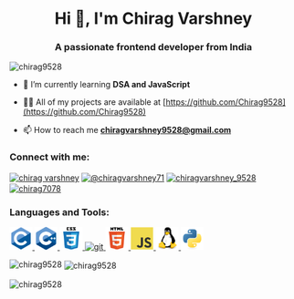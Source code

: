 <h1 align="center">Hi 👋, I'm Chirag Varshney</h1>
<h3 align="center">A passionate frontend developer from India</h3>

<p align="left"> <img src="https://komarev.com/ghpvc/?username=chirag9528&label=Profile%20views&color=0e75b6&style=flat" alt="chirag9528" /> </p>

- 🌱 I’m currently learning **DSA and JavaScript**

- 👨‍💻 All of my projects are available at [https://github.com/Chirag9528](https://github.com/Chirag9528)

- 📫 How to reach me **chiragvarshney9528@gmail.com**

<h3 align="left">Connect with me:</h3>
<p align="left">
<a href="https://linkedin.com/in/chirag-varshney-039964225/" target="blank"><img align="center" src="https://raw.githubusercontent.com/rahuldkjain/github-profile-readme-generator/master/src/images/icons/Social/linked-in-alt.svg" alt="chirag varshney" height="30" width="40" /></a>
<a href="https://www.hackerrank.com/chiragvarshney71" target="blank"><img align="center" src="https://raw.githubusercontent.com/rahuldkjain/github-profile-readme-generator/master/src/images/icons/Social/hackerrank.svg" alt="@chiragvarshney71" height="30" width="40" /></a>
<a href="https://codeforces.com/profile/chiragvarshney_9528" target="blank"><img align="center" src="https://raw.githubusercontent.com/rahuldkjain/github-profile-readme-generator/master/src/images/icons/Social/codeforces.svg" alt="chiragvarshney_9528" height="30" width="40" /></a>
<a href="https://www.leetcode.com/chirag7078" target="blank"><img align="center" src="https://raw.githubusercontent.com/rahuldkjain/github-profile-readme-generator/master/src/images/icons/Social/leet-code.svg" alt="chirag7078" height="30" width="40" /></a>
</p>

<h3 align="left">Languages and Tools:</h3>
<p align="left"> <a href="https://www.cprogramming.com/" target="_blank" rel="noreferrer"> <img src="https://raw.githubusercontent.com/devicons/devicon/master/icons/c/c-original.svg" alt="c" width="40" height="40"/> </a> <a href="https://www.w3schools.com/cpp/" target="_blank" rel="noreferrer"> <img src="https://raw.githubusercontent.com/devicons/devicon/master/icons/cplusplus/cplusplus-original.svg" alt="cplusplus" width="40" height="40"/> </a> <a href="https://www.w3schools.com/css/" target="_blank" rel="noreferrer"> <img src="https://raw.githubusercontent.com/devicons/devicon/master/icons/css3/css3-original-wordmark.svg" alt="css3" width="40" height="40"/> </a> <a href="https://git-scm.com/" target="_blank" rel="noreferrer"> <img src="https://www.vectorlogo.zone/logos/git-scm/git-scm-icon.svg" alt="git" width="40" height="40"/> </a> <a href="https://www.w3.org/html/" target="_blank" rel="noreferrer"> <img src="https://raw.githubusercontent.com/devicons/devicon/master/icons/html5/html5-original-wordmark.svg" alt="html5" width="40" height="40"/> </a> <a href="https://developer.mozilla.org/en-US/docs/Web/JavaScript" target="_blank" rel="noreferrer"> <img src="https://raw.githubusercontent.com/devicons/devicon/master/icons/javascript/javascript-original.svg" alt="javascript" width="40" height="40"/> </a> <a href="https://www.linux.org/" target="_blank" rel="noreferrer"> <img src="https://raw.githubusercontent.com/devicons/devicon/master/icons/linux/linux-original.svg" alt="linux" width="40" height="40"/> </a> <a href="https://www.python.org" target="_blank" rel="noreferrer"> <img src="https://raw.githubusercontent.com/devicons/devicon/master/icons/python/python-original.svg" alt="python" width="40" height="40"/> </a> </p>

<p><img align="left" src="https://github-readme-stats.vercel.app/api/top-langs?username=chirag9528&show_icons=true&locale=en&layout=compact" alt="chirag9528" /></p>

<p>&nbsp;<img align="center" src="https://github-readme-stats.vercel.app/api?username=chirag9528&show_icons=true&locale=en" alt="chirag9528" /></p>

<p><img align="center" src="https://github-readme-streak-stats.herokuapp.com/?user=chirag9528&" alt="chirag9528" /></p>
